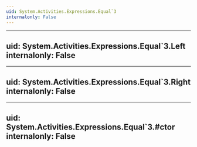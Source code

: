 ```yaml
---
uid: System.Activities.Expressions.Equal`3
internalonly: False
---
```


---
uid: System.Activities.Expressions.Equal`3.Left
internalonly: False
---

---
uid: System.Activities.Expressions.Equal`3.Right
internalonly: False
---

---
uid: System.Activities.Expressions.Equal`3.#ctor
internalonly: False
---
